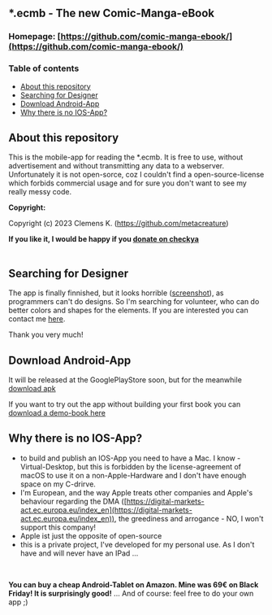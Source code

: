 ## *.ecmb - The new Comic-Manga-eBook 

### Homepage: [https://github.com/comic-manga-ebook/](https://github.com/comic-manga-ebook/)

### Table of contents
- [About this repository](#about-this-repository)
- [Searching for Designer](#searching-for-designer)
- [Download Android-App](#download-android-app)
- [Why there is no IOS-App?](#why-there-is-no-ios-app)


## About this repository
This is the mobile-app for reading the *.ecmb. It is free to use, without advertisement and without transmitting any data to a webserver.<br />
Unfortunately it is not open-sorce, coz I couldn't find a open-source-license which forbids commercial usage and for sure you don't want to see my really messy code.

**Copyright:**

Copyright (c) 2023 Clemens K. (https://github.com/metacreature)

**If you like it, I would be happy if you  [donate on checkya](https://checkya.com/1hhp2cpit9eha/payme)**<br /><br />


## Searching for Designer

The app is finally finnished, but it looks horrible ([screenshot](https://github.com/comic-manga-ebook/ecmb_reader/blob/main/home_book_actions.png)), as programmers can't do designs.
So I'm searching for volunteer, who can do better colors and shapes for the elements. If you are interested you can contact me [here](https://opensourcedesign.net/jobs/jobs/2024-11-03-a-better-design-for-the-mobile-app).<br />

Thank you very much!

## Download Android-App

It will be released at the GooglePlayStore soon, but for the meanwhile [download apk](https://github.com/comic-manga-ebook/ecmb_reader/releases/download/version1.0/ecmbReader_v1.0.apk)<br />

If you want to try out the app without building your first book you can [download a demo-book here](https://github.com/comic-manga-ebook/ecmb_reader/raw/refs/heads/main/Manga-Demo.ecmb)


## Why there is no IOS-App?

- to build and publish an IOS-App you need to have a Mac. I know - Virtual-Desktop, but this is forbidden by the license-agreement of macOS to use it on a non-Apple-Hardware and I don't have enough space on my C-drirve. 
- I'm European, and the way Apple treats other companies and Apple's behaviour regarding the DMA ([https://digital-markets-act.ec.europa.eu/index_en](https://digital-markets-act.ec.europa.eu/index_en)), the greediness and arrogance - NO, I won't support this company!
- Apple ist just the opposite of open-source
- this is a private project, I've developed for my personal use. As I don't have and will never have an IPad ...
<br />

<b>You can buy a cheap Android-Tablet on Amazon. Mine was 69€ on Black Friday! It is surprisingly good!</b>
... And of course: feel free to do your own app ;)
<br /><br /><br />
